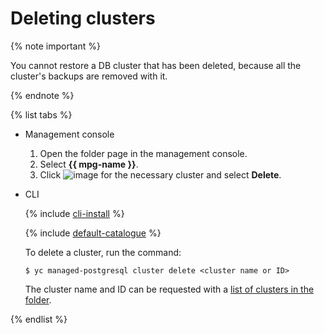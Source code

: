 # Deleting clusters

{% note important %}

You cannot restore a DB cluster that has been deleted, because all the cluster's backups are removed with it.

{% endnote %}

{% list tabs %}

- Management console
  1. Open the folder page in the management console.
  1. Select **{{ mpg-name }}**.
  1. Click ![image](../../_assets/vertical-ellipsis.svg) for the necessary cluster and select **Delete**.

- CLI

  {% include [cli-install](../../_includes/cli-install.md) %}

  {% include [default-catalogue](../../_includes/default-catalogue.md) %}

  To delete a cluster, run the command:

  ```
  $ yc managed-postgresql cluster delete <cluster name or ID>
  ```

  The cluster name and ID can be requested with a [list of clusters in the folder](list-clusters).

{% endlist %}

